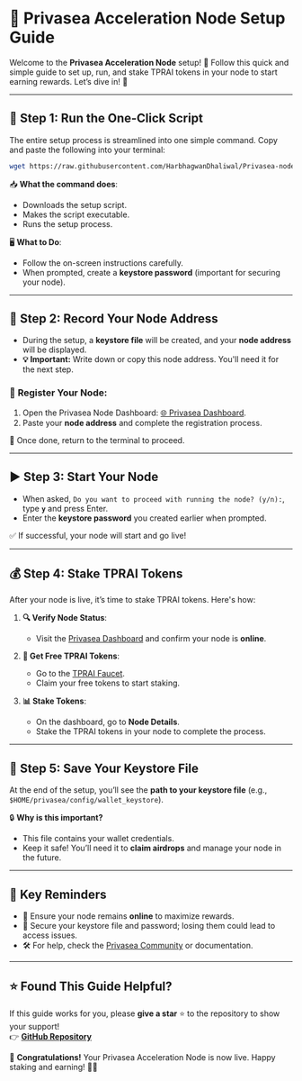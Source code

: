 # 🌊 **Privasea Acceleration Node Setup Guide**  

Welcome to the **Privasea Acceleration Node** setup! 🚀 Follow this quick and simple guide to set up, run, and stake TPRAI tokens in your node to start earning rewards. Let’s dive in! 🌟  

---

## 🔧 **Step 1: Run the One-Click Script**  
The entire setup process is streamlined into one simple command. Copy and paste the following into your terminal:  

```bash
wget https://raw.githubusercontent.com/HarbhagwanDhaliwal/Privasea-node-guide/refs/heads/main/Privasea.sh && chmod +x Privasea.sh && ./Privasea.sh
```  

📥 **What the command does**:  
- Downloads the setup script.  
- Makes the script executable.  
- Runs the setup process.  

🖥️ **What to Do**:  
- Follow the on-screen instructions carefully.  
- When prompted, create a **keystore password** (important for securing your node).  

---

## 📝 **Step 2: Record Your Node Address**  
- During the setup, a **keystore file** will be created, and your **node address** will be displayed.  
- **💡 Important:** Write down or copy this node address. You'll need it for the next step.  

### 🔗 **Register Your Node**:  
1. Open the Privasea Node Dashboard: [🌐 Privasea Dashboard](https://deepsea-beta.privasea.ai/createNode).  
2. Paste your **node address** and complete the registration process.  

🎯 Once done, return to the terminal to proceed.  

---

## ▶️ **Step 3: Start Your Node**  
- When asked, `Do you want to proceed with running the node? (y/n):`, type **`y`** and press Enter.  
- Enter the **keystore password** you created earlier when prompted.  

✅ If successful, your node will start and go live!  

---

## 💰 **Step 4: Stake TPRAI Tokens**  
After your node is live, it’s time to stake TPRAI tokens. Here's how:  

1. **🔍 Verify Node Status**:  
   - Visit the [Privasea Dashboard](https://deepsea-beta.privasea.ai) and confirm your node is **online**.  

2. **💸 Get Free TPRAI Tokens**:  
   - Go to the [TPRAI Faucet](https://deepsea-beta.privasea.ai/deepSeaFaucet).  
   - Claim your free tokens to start staking.  

3. **📊 Stake Tokens**:  
   - On the dashboard, go to **Node Details**.  
   - Stake the TPRAI tokens in your node to complete the process.  

---

## 🔐 **Step 5: Save Your Keystore File**  
At the end of the setup, you’ll see the **path to your keystore file** (e.g., `$HOME/privasea/config/wallet_keystore`).  

🔒 **Why is this important?**  
- This file contains your wallet credentials.  
- Keep it safe! You’ll need it to **claim airdrops** and manage your node in the future.  

---

## 🚨 **Key Reminders**  
- 🌟 Ensure your node remains **online** to maximize rewards.  
- 🔑 Secure your keystore file and password; losing them could lead to access issues.  
- 🛠️ For help, check the [Privasea Community](https://deepsea-beta.privasea.ai) or documentation.  

---

## ⭐ **Found This Guide Helpful?**  
If this guide works for you, please **give a star** ⭐ to the repository to show your support!  
👉 [**GitHub Repository**](https://github.com/HarbhagwanDhaliwal/Privasea-node-guide)  

🎉 **Congratulations!** Your Privasea Acceleration Node is now live. Happy staking and earning! 🌊💎  
